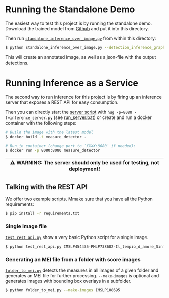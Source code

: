 # Running the Standalone Demo
The easiest way to test this project is by running the standalone demo. 
Download the trained model from [Github](https://github.com/OMR-Research/MeasureDetector/releases/download/v1.0/2019-04-24_faster-rcnn_inception-resnet-v2.pb) and put it into this directory.

Then run [`standalone_inference_over_image.py`](standalone_inference_over_image.py) from within this directory:

```bash
$ python standalone_inference_over_image.py --detection_inference_graph 2019-04-24_faster-rcnn_inception-resnet-v2.pb --input_image IMSLP454437-PMLP738602-Il_tempio_d_amore_Scene2-0002.jpg --output_result output_detections.json
```

This will create an annotated image, as well as a json-file with the output detections.


# Running Inference as a Service
The second way to run inference for this project is by firing up an inference server that exposes a REST API for easy consumption.

Then you can directly start the [server script](inference_server.py) with `hug -p=8080 -f=inference_server.py` (see [run_server.bat](run_server.bat)) or create and run a docker container with the following steps: 

```bash
# Build the image with the latest model
$ docker build -t measure_detector .

# Run in container (change port to `XXXX:8080` if needed):
$ docker run -p 8080:8080 measure_detector
```

| ⚠️ WARNING: The server should only be used for testing, not deployment! |
| --- |



## Talking with the REST API

We offer two example scripts. Mmake sure that you have all the Python requirements:

```bash
$ pip install -r requirements.txt
```

### Single Image file
[`test_rest_api.py`](test_rest_api.py) show a very basic Python script for a single image.

```bash
$ python test_rest_api.py IMSLP454435-PMLP738602-Il_tempio_d_amore_Sinfonia-0011.jpg
```


### Generating an MEI file from a folder with score images
[`folder_to_mei.py`](folder_to_mei.py) detects the measures in all images of a given folder and generates an MEI file for further processing.
`--make-images` is optional and generates images with bounding box overlays in a subfolder.

```bash
$ python folder_to_mei.py --make-images IMSLP108695
```


